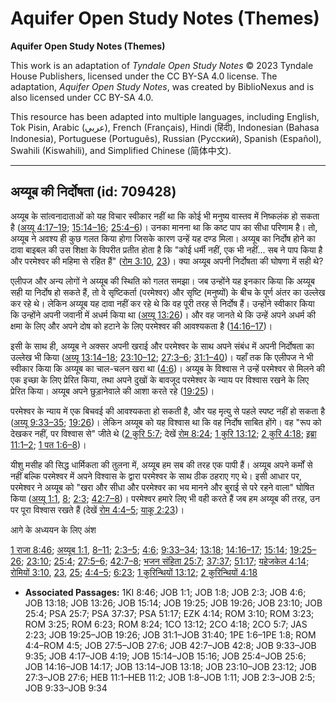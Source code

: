 # Aquifer Open Study Notes (Themes)

**Aquifer Open Study Notes (Themes)**

This work is an adaptation of *Tyndale Open Study Notes* © 2023 Tyndale House Publishers, licensed under the CC BY\-SA 4\.0 license. The adaptation, *Aquifer Open Study Notes*, was created by BiblioNexus and is also licensed under CC BY\-SA 4\.0\.

This resource has been adapted into multiple languages, including English, Tok Pisin, Arabic (عربي), French (Français), Hindi (हिंदी), Indonesian (Bahasa Indonesia), Portuguese (Português), Russian (Русский), Spanish (Español), Swahili (Kiswahili), and Simplified Chinese (简体中文).



--------------------------------

## अय्यूब की निर्दोषता (id: 709428)

अय्यूब के सांत्वनादाताओं को यह विचार स्वीकार नहीं था कि कोई भी मनुष्य वास्तव में निष्कलंक हो सकता है ([अय्यू 4:17–19](https://ref.ly/Job4:17-Job4:19); [15:14–16](https://ref.ly/Job15:14-Job15:16); [25:4–6](https://ref.ly/Job25:4-Job25:6))। उनका मानना था कि कष्ट पाप का सीधा परिणाम है। तो, अय्यूब ने अवश्य ही कुछ गलत किया होगा जिसके कारण उन्हें यह दण्ड मिला। अय्यूब का निर्दोष होने का दावा बाइबल की उस शिक्षा के विपरीत प्रतीत होता है कि "कोई धर्मी नहीं, एक भी नहीं... सब ने पाप किया है और परमेश्वर की महिमा से रहित हैं" ([रोम 3:10](https://ref.ly/Rom3:10), [23](https://ref.ly/Rom3:23))। क्या अय्यूब अपनी निर्दोषता की घोषणा में सही थे?

एलीपज और अन्य लोगों ने अय्यूब की स्थिति को गलत समझा। जब उन्होंने यह इनकार किया कि अय्यूब सही या निर्दोष हो सकते हैं, तो वे सृष्टिकर्ता (परमेश्वर) और सृष्टि (मनुष्यों) के बीच के पूर्ण अंतर का उल्लेख कर रहे थे। लेकिन अय्यूब यह दावा नहीं कर रहे थे कि वह पूरी तरह से निर्दोष हैं। उन्होंने स्वीकार किया कि उन्होंने अपनी जवानी में अधर्म किया था ([अय्यू 13:26](https://ref.ly/Job13:26))। और वह जानते थे कि उन्हें अपने अधर्म की क्षमा के लिए और अपने दोष को हटाने के लिए परमेश्वर की आवश्यकता है ([14:16–17](https://ref.ly/Job14:16-Job14:17))।

इसी के साथ ही, अय्यूब ने अक्सर अपनी खराई और परमेश्वर के साथ अपने संबंध में अपनी निर्दोषता का उल्लेख भी किया ([अय्यू 13:14–18](https://ref.ly/Job13:14-Job13:18); [23:10–12](https://ref.ly/Job23:10-Job23:12); [27:3–6](https://ref.ly/Job27:3-Job27:6); [31:1–40](https://ref.ly/Job31:1-Job31:40))। यहाँ तक कि एलीपज ने भी स्वीकार किया कि अय्यूब का चाल\-चलन खरा था ([4:6](https://ref.ly/Job4:6))। अय्यूब के विश्वास ने उन्हें परमेश्वर से मिलने की एक इच्छा के लिए प्रेरित किया, तथा अपने दुखों के बावजूद परमेश्वर के न्याय पर विश्वास रखने के लिए प्रेरित किया। अय्यूब अपने छुड़ानेवाले की आशा करते रहे ([19:25](https://ref.ly/Job19:25))।

परमेश्वर के न्याय में एक बिचवई की आवश्यकता हो सकती है, और यह मृत्यु से पहले स्पष्ट नहीं हो सकता है ([अय्यू 9:33–35](https://ref.ly/Job9:33-Job9:35); [19:26](https://ref.ly/Job19:26))। लेकिन अय्यूब को यह विश्वास था कि वह निर्दोष साबित होंगे। वह "रूप को देखकर नहीं, पर विश्वास से" जीते थे ([2 कुरि 5:7](https://ref.ly/2Cor5:7); देखें [रोम 8:24](https://ref.ly/Rom8:24); [1 कुरि 13:12](https://ref.ly/1Cor13:12); [2 कुरि 4:18](https://ref.ly/2Cor4:18); [इब्रा 11:1–2](https://ref.ly/Heb11:1-Heb11:2); [1 पत 1:6–8](https://ref.ly/1Pet1:6-1Pet1:8))।

यीशु मसीह की सिद्ध धार्मिकता की तुलना में, अय्यूब हम सब की तरह एक पापी हैं। अय्यूब अपने कर्मों से नहीं बल्कि परमेश्वर में अपने विश्वास के द्वारा परमेश्वर के साथ ठीक ठहराए गए थे। इसी आधार पर, परमेश्वर ने अय्यूब को "खरा और सीधा और परमेश्वर का भय मानने और बुराई से परे रहने वाला" घोषित किया ([अय्यू 1:1](https://ref.ly/Job1:1), [8](https://ref.ly/Job1:8); [2:3](https://ref.ly/Job2:3); [42:7–8](https://ref.ly/Job42:7-Job42:8))। परमेश्वर हमारे लिए भी वही करते हैं जब हम अय्यूब की तरह, उन पर पूरा विश्वास रखते हैं (देखें [रोम 4:4–5](https://ref.ly/Rom4:4-Rom4:5); [याकू 2:23](https://ref.ly/Jas2:23))।

आगे के अध्ययन के लिए अंश

[1 राजा 8:46](https://ref.ly/1Kgs8:46); [अय्यूब 1:1](https://ref.ly/Job1:1), [8–11](https://ref.ly/Job1:8-Job1:11); [2:3–5](https://ref.ly/Job2:3-Job2:5); [4:6](https://ref.ly/Job4:6); [9:33–34](https://ref.ly/Job9:33-Job9:34); [13:18](https://ref.ly/Job13:18); [14:16–17](https://ref.ly/Job14:16-Job14:17); [15:14](https://ref.ly/Job15:14); [19:25–26](https://ref.ly/Job19:25-Job19:26); [23:10](https://ref.ly/Job23:10); [25:4](https://ref.ly/Job25:4); [27:5–6](https://ref.ly/Job27:5-Job27:6); [42:7–8](https://ref.ly/Job42:7-Job42:8); [भजन संहिता 25:7](https://ref.ly/Ps25:7); [37:37](https://ref.ly/Ps37:37); [51:17](https://ref.ly/Ps51:17); [यहेजकेल 4:14](https://ref.ly/Ezek4:14); [रोमियों 3:10](https://ref.ly/Rom3:10), [23](https://ref.ly/Rom3:23), [25](https://ref.ly/Rom3:25); [4:4–5](https://ref.ly/Rom4:4-Rom4:5); [6:23](https://ref.ly/Rom6:23); [1 कुरिन्थियों 13:12](https://ref.ly/1Cor13:12); [2 कुरिन्थियों 4:18](https://ref.ly/2Cor4:18)

* **Associated Passages:** 1KI 8:46; JOB 1:1; JOB 1:8; JOB 2:3; JOB 4:6; JOB 13:18; JOB 13:26; JOB 15:14; JOB 19:25; JOB 19:26; JOB 23:10; JOB 25:4; PSA 25:7; PSA 37:37; PSA 51:17; EZK 4:14; ROM 3:10; ROM 3:23; ROM 3:25; ROM 6:23; ROM 8:24; 1CO 13:12; 2CO 4:18; 2CO 5:7; JAS 2:23; JOB 19:25–JOB 19:26; JOB 31:1–JOB 31:40; 1PE 1:6–1PE 1:8; ROM 4:4–ROM 4:5; JOB 27:5–JOB 27:6; JOB 42:7–JOB 42:8; JOB 9:33–JOB 9:35; JOB 4:17–JOB 4:19; JOB 15:14–JOB 15:16; JOB 25:4–JOB 25:6; JOB 14:16–JOB 14:17; JOB 13:14–JOB 13:18; JOB 23:10–JOB 23:12; JOB 27:3–JOB 27:6; HEB 11:1–HEB 11:2; JOB 1:8–JOB 1:11; JOB 2:3–JOB 2:5; JOB 9:33–JOB 9:34

